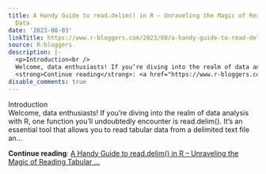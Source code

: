 ```yaml
---
title: A Handy Guide to read.delim() in R – Unraveling the Magic of Reading Tabular
  Data
date: '2023-08-03'
linkTitle: https://www.r-bloggers.com/2023/08/a-handy-guide-to-read-delim-in-r-unraveling-the-magic-of-reading-tabular-data/
source: R-bloggers
description: |-
  <p>Introduction<br />
  Welcome, data enthusiasts! If you’re diving into the realm of data analysis with R, one function you’ll undoubtedly encounter is read.delim(). It’s an essential tool that allows you to read tabular data from a delimited text file an...</p>
  <strong>Continue reading</strong>: <a href="https://www.r-bloggers.com/2023/08/a-handy-guide-to-read-delim-in-r-unraveling-the-magic-of-reading-tabular-data/">A Handy Guide to read.delim() in R – Unraveling the Magic of Reading Tabular ...
disable_comments: true
---
```

<p>Introduction<br />
Welcome, data enthusiasts! If you’re diving into the realm of data analysis with R, one function you’ll undoubtedly encounter is read.delim(). It’s an essential tool that allows you to read tabular data from a delimited text file an...</p>
<strong>Continue reading</strong>: <a href="https://www.r-bloggers.com/2023/08/a-handy-guide-to-read-delim-in-r-unraveling-the-magic-of-reading-tabular-data/">A Handy Guide to read.delim() in R – Unraveling the Magic of Reading Tabular ...